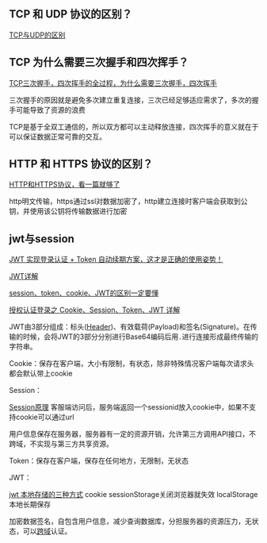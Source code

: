 ## TCP 和 UDP 协议的区别？

[TCP与UDP的区别](https://blog.csdn.net/ymb615ymb/article/details/123449588?ops_request_misc=%257B%2522request%255Fid%2522%253A%2522167145754716800213070395%2522%252C%2522scm%2522%253A%252220140713.130102334..%2522%257D&request_id=167145754716800213070395&biz_id=0&utm_medium=distribute.pc_search_result.none-task-blog-2~all~sobaiduend~default-2-123449588-null-null.142^v68^pc_new_rank,201^v4^add_ask,213^v2^t3_esquery_v1&utm_term=TCP%20%E5%92%8C%20UDP%20%E5%8D%8F%E8%AE%AE%E7%9A%84%E5%8C%BA%E5%88%AB%EF%BC%9F&spm=1018.2226.3001.4187) 

## TCP 为什么需要三次握手和四次挥手？

[TCP三次握手，四次挥手的全过程，为什么需要三次握手，四次挥手](https://blog.csdn.net/qq_45795744/article/details/123043490?ops_request_misc=%257B%2522request%255Fid%2522%253A%2522167146119316800186589772%2522%252C%2522scm%2522%253A%252220140713.130102334.pc%255Fall.%2522%257D&request_id=167146119316800186589772&biz_id=0&utm_medium=distribute.pc_search_result.none-task-blog-2~all~first_rank_ecpm_v1~pc_rank_34-5-123043490-null-null.142^v68^pc_new_rank,201^v4^add_ask,213^v2^t3_esquery_v1&utm_term=TCP%20%E4%B8%BA%E4%BB%80%E4%B9%88%E9%9C%80%E8%A6%81%E4%B8%89%E6%AC%A1%E6%8F%A1%E6%89%8B%E5%92%8C%E5%9B%9B%E6%AC%A1%E6%8C%A5%E6%89%8B%EF%BC%9F&spm=1018.2226.3001.4187) 

三次握手的原因就是避免多次建立重复连接，三次已经足够适应需求了，多次的握手可能导致了资源的浪费

TCP是基于全双工通信的，所以双方都可以主动释放连接，四次挥手的意义就在于可以保证数据正常可靠的交互。

## HTTP 和 HTTPS 协议的区别？

[HTTP和HTTPS协议，看一篇就够了](https://blog.csdn.net/xiaoming100001/article/details/81109617/?ops_request_misc=&request_id=&biz_id=102&utm_term=HTTP%20%E5%92%8C%20HTTPS%20%E5%8D%8F%E8%AE%AE&utm_medium=distribute.pc_search_result.none-task-blog-2~all~sobaiduweb~default-3-81109617.142^v68^pc_new_rank,201^v4^add_ask,213^v2^t3_esquery_v1&spm=1018.2226.3001.4187) 

http明文传输，https通过ssl对数据加密了，http建立连接时客户端会获取到公钥，并使用该公钥将传输数据进行加密

## jwt与session

[JWT 实现登录认证 + Token 自动续期方案，这才是正确的使用姿势！](https://mp.weixin.qq.com/s/8aOnAu-PbRWHXPnW7qX0sQ)

[JWT详解](https://blog.csdn.net/weixin_45070175/article/details/118559272?ops_request_misc=%257B%2522request%255Fid%2522%253A%2522166843541516800184140264%2522%252C%2522scm%2522%253A%252220140713.130102334..%2522%257D&request_id=166843541516800184140264&biz_id=0&utm_medium=distribute.pc_search_result.none-task-blog-2~all~top_positive~default-1-118559272-null-null.142^v63^js_top,201^v3^control_2,213^v2^t3_esquery_v1&utm_term=jwt&spm=1018.2226.3001.4187)

[session、token、cookie、JWT的区别一定要懂](https://blog.csdn.net/weixin_45709829/article/details/124003742?ops_request_misc=&request_id=&biz_id=102&utm_term=cookie%20session%20token%20jwt&utm_medium=distribute.pc_search_result.none-task-blog-2~all~sobaiduweb~default-1-124003742.142^v63^js_top,201^v3^control_2,213^v2^t3_esquery_v1&spm=1018.2226.3001.4187)

[授权认证登录之 Cookie、Session、Token、JWT 详解](https://blog.csdn.net/huangpb123/article/details/103933400?ops_request_misc=&request_id=&biz_id=102&utm_term=cookie%20session%20token%20jwt&utm_medium=distribute.pc_search_result.none-task-blog-2~all~sobaiduweb~default-0-103933400.142^v63^js_top,201^v3^control_2,213^v2^t3_esquery_v1&spm=1018.2226.3001.4187)

JWT由3部分组成：标头([Header](https://so.csdn.net/so/search?q=Header&spm=1001.2101.3001.7020))、有效载荷(Payload)和签名(Signature)。在传输的时候，会将JWT的3部分分别进行Base64编码后用`.`进行连接形成最终传输的字符串。

Cookie：保存在客户端，大小有限制，有状态，除非特殊情况客户端每次请求头都会默认带上cookie

Session：

[Session原理](https://blog.csdn.net/weixin_42217767/article/details/92760353?ops_request_misc=%257B%2522request%255Fid%2522%253A%2522166972986416800215025173%2522%252C%2522scm%2522%253A%252220140713.130102334..%2522%257D&request_id=166972986416800215025173&biz_id=0&utm_medium=distribute.pc_search_result.none-task-blog-2~all~sobaiduend~default-1-92760353-null-null.142^v67^pc_rank_34_queryrelevant25,201^v3^control_2,213^v2^t3_esquery_v1&utm_term=session%E5%AE%9E%E7%8E%B0%E5%8E%9F%E7%90%86&spm=1018.2226.3001.4187) 客服端访问后，服务端返回一个sessionid放入cookie中，如果不支持cookie可以通过url

用户信息保存在服务器，服务器有一定的资源开销，允许第三方调用API接口，不跨域，不实现与第三方共享资源。

Token：保存在客户端，保存在任何地方，无限制，无状态

JWT：

[jwt 本地存储的三种方式](https://blog.csdn.net/m0_58987515/article/details/125572218?ops_request_misc=%257B%2522request%255Fid%2522%253A%2522166973028316800182155152%2522%252C%2522scm%2522%253A%252220140713.130102334..%2522%257D&request_id=166973028316800182155152&biz_id=0&utm_medium=distribute.pc_search_result.none-task-blog-2~all~sobaiduend~default-1-125572218-null-null.142^v67^pc_rank_34_queryrelevant25,201^v3^control_2,213^v2^t3_esquery_v1&utm_term=jwt%E4%BF%9D%E5%AD%98&spm=1018.2226.3001.4187) cookie sessionStorage关闭浏览器就失效  localStorage本地长期保存

加密数据签名，自包含用户信息，减少查询数据库，分担服务器的资源压力，无状态，可以[跨域](https://blog.csdn.net/qq_38128179/article/details/84956552?ops_request_misc=%257B%2522request%255Fid%2522%253A%2522166843746016800180699019%2522%252C%2522scm%2522%253A%252220140713.130102334..%2522%257D&request_id=166843746016800180699019&biz_id=0&utm_medium=distribute.pc_search_result.none-task-blog-2~all~top_positive~default-1-84956552-null-null.142^v63^js_top,201^v3^control_2,213^v2^t3_esquery_v1&utm_term=%E8%B7%A8%E5%9F%9F&spm=1018.2226.3001.4187)认证。